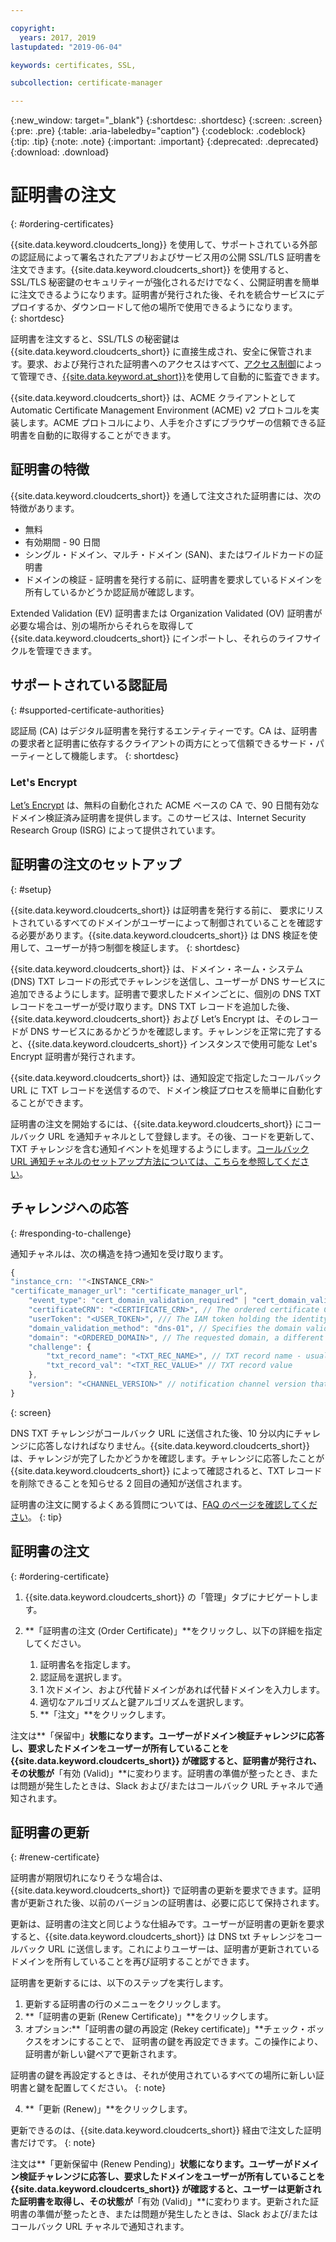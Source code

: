 ```yaml
---

copyright:
  years: 2017, 2019
lastupdated: "2019-06-04"

keywords: certificates, SSL,

subcollection: certificate-manager

---
```


{:new_window: target="_blank"}
{:shortdesc: .shortdesc}
{:screen: .screen}
{:pre: .pre}
{:table: .aria-labeledby="caption"}
{:codeblock: .codeblock}
{:tip: .tip}
{:note: .note}
{:important: .important}
{:deprecated: .deprecated}
{:download: .download}

# 証明書の注文
{: #ordering-certificates}

{{site.data.keyword.cloudcerts_long}} を使用して、サポートされている外部の認証局によって署名されたアプリおよびサービス用の公開 SSL/TLS 証明書を注文できます。{{site.data.keyword.cloudcerts_short}} を使用すると、SSL/TLS 秘密鍵のセキュリティーが強化されるだけでなく、公開証明書を簡単に注文できるようになります。証明書が発行された後、それを統合サービスにデプロイするか、ダウンロードして他の場所で使用できるようになります。  
{: shortdesc}

証明書を注文すると、SSL/TLS の秘密鍵は {{site.data.keyword.cloudcerts_short}} に直接生成され、安全に保管されます。要求、および発行された証明書へのアクセスはすべて、[アクセス制御](/docs/services/certificate-manager?topic=certificate-manager-managing-service-access-roles#managing-service-access-roles)によって管理でき、[{{site.data.keyword.at_short}}](/docs/services/certificate-manager?topic=certificate-manager-at_events#at_events)を使用して自動的に監査できます。  

{{site.data.keyword.cloudcerts_short}} は、ACME クライアントとして Automatic Certificate Management Environment (ACME) v2 プロトコルを実装します。ACME プロトコルにより、人手を介さずにブラウザーの信頼できる証明書を自動的に取得することができます。

## 証明書の特徴
{{site.data.keyword.cloudcerts_short}} を通して注文された証明書には、次の特徴があります。

- 無料
- 有効期間 - 90 日間
- シングル・ドメイン、マルチ・ドメイン (SAN)、またはワイルドカードの証明書
- ドメインの検証 - 証明書を発行する前に、証明書を要求しているドメインを所有しているかどうか認証局が確認します。

Extended Validation (EV) 証明書または Organization Validated (OV) 証明書が必要な場合は、別の場所からそれらを取得して {{site.data.keyword.cloudcerts_short}} にインポートし、それらのライフサイクルを管理できます。

## サポートされている認証局
{: #supported-certificate-authorities}

認証局 (CA) はデジタル証明書を発行するエンティティーです。CA は、証明書の要求者と証明書に依存するクライアントの両方にとって信頼できるサード・パーティーとして機能します。
{: shortdesc}

### Let's Encrypt
[Let’s Encrypt](https://letsencrypt.org) は、無料の自動化された ACME ベースの CA で、90 日間有効なドメイン検証済み証明書を提供します。このサービスは、Internet Security Research Group (ISRG) によって提供されています。

## 証明書の注文のセットアップ
{: #setup}

{{site.data.keyword.cloudcerts_short}} は証明書を発行する前に、
要求にリストされているすべてのドメインがユーザーによって制御されていることを確認する必要があります。{{site.data.keyword.cloudcerts_short}} は DNS 検証を使用して、ユーザーが持つ制御を検証します。
{: shortdesc}

{{site.data.keyword.cloudcerts_short}} は、ドメイン・ネーム・システム (DNS) TXT レコードの形式でチャレンジを送信し、ユーザーが DNS サービスに追加できるようにします。証明書で要求したドメインごとに、個別の DNS TXT レコードをユーザーが受け取ります。DNS TXT レコードを追加した後、{{site.data.keyword.cloudcerts_short}} および Let’s Encrypt は、そのレコードが DNS サービスにあるかどうかを確認します。チャレンジを正常に完了すると、{{site.data.keyword.cloudcerts_short}} インスタンスで使用可能な Let's Encrypt 証明書が発行されます。

{{site.data.keyword.cloudcerts_short}} は、通知設定で指定したコールバック URL に TXT レコードを送信するので、ドメイン検証プロセスを簡単に自動化することができます。

証明書の注文を開始するには、{{site.data.keyword.cloudcerts_short}} にコールバック URL を通知チャネルとして登録します。その後、コードを更新して、TXT チャレンジを含む通知イベントを処理するようにします。[コールバック URL 通知チャネルのセットアップ方法については、こちらを参照してください](/docs/services/certificate-manager?topic=certificate-manager-configuring-notifications#channel-versions)。

## チャレンジへの応答
{: #responding-to-challenge}

通知チャネルは、次の構造を持つ通知を受け取ります。

```javascript
{
"instance_crn: '"<INSTANCE_CRN>"
"certificate_manager_url": "certificate_manager_url",
    "event_type": "cert_domain_validation_required" | "cert_domain_validation_completed", // The first event is for adding the required challenge TXT record and the second is for clearing that same TXT record once the challenge has finished.
    "certificateCRN": "<CERTIFICATE_CRN>", // The ordered certificate CRN
    "userToken": "<USER_TOKEN>", /// The IAM token holding the identity of user who ordered the certificate
    "domain_validation_method": "dns-01", // Specifies the domain validation method, currently only DNS validation is available.
    "domain": "<ORDERED_DOMAIN>", // The requested domain, a different challenge is sent for each domain in the order (primary and each of the alternative domains).
    "challenge": {
        "txt_record_name": "<TXT_REC_NAME>", // TXT record name - usually used with conjunction with the domain.
        "txt_record_val": "<TXT_REC_VALUE>" // TXT record value
    },
    "version": "<CHANNEL_VERSION>" // notification channel version that supports order related notifications - 4 and above
}
```
{: screen}

DNS TXT チャレンジがコールバック URL に送信された後、10 分以内にチャレンジに応答しなければなりません。{{site.data.keyword.cloudcerts_short}} は、チャレンジが完了したかどうかを確認します。チャレンジに応答したことが {{site.data.keyword.cloudcerts_short}} によって確認されると、TXT レコードを削除できることを知らせる 2 回目の通知が送信されます。

証明書の注文に関するよくある質問については、[FAQ のページを確認してください](/docs/services/certificate-manager?topic=certificate-manager-faq#faq)。
{: tip}

## 証明書の注文
{: #ordering-certificate}

1. {{site.data.keyword.cloudcerts_short}} の「管理」タブにナビゲートします。
2. **「証明書の注文 (Order Certificate)」**をクリックし、以下の詳細を指定してください。

    1. 証明書名を指定します。
    2. 認証局を選択します。
    3. 1 次ドメイン、および代替ドメインがあれば代替ドメインを入力します。
    4. 適切なアルゴリズムと鍵アルゴリズムを選択します。
    5. **「注文」**をクリックします。

注文は**「保留中」**状態になります。ユーザーがドメイン検証チャレンジに応答し、要求したドメインをユーザーが所有していることを {{site.data.keyword.cloudcerts_short}} が確認すると、証明書が発行され、その状態が**「有効 (Valid)」**に変わります。証明書の準備が整ったとき、または問題が発生したときは、Slack および/またはコールバック URL チャネルで通知されます。

## 証明書の更新
{: #renew-certificate}

証明書が期限切れになりそうな場合は、{{site.data.keyword.cloudcerts_short}} で証明書の更新を要求できます。証明書が更新された後、以前のバージョンの証明書は、必要に応じて保持されます。 

更新は、証明書の注文と同じような仕組みです。ユーザーが証明書の更新を要求すると、{{site.data.keyword.cloudcerts_short}} は DNS txt チャレンジをコールバック URL に送信します。これによりユーザーは、証明書が更新されているドメインを所有していることを再び証明することができます。

証明書を更新するには、以下のステップを実行します。
  1. 更新する証明書の行のメニューをクリックします。
  2. **「証明書の更新 (Renew Certificate)」**をクリックします。
  3. オプション:**「証明書の鍵の再設定 (Rekey certificate)」**チェック・ボックスをオンにすることで、
証明書の鍵を再設定できます。この操作により、証明書が新しい鍵ペアで更新されます。
  
  証明書の鍵を再設定するときは、それが使用されているすべての場所に新しい証明書と鍵を配置してください。
  {: note}
    
  4. **「更新 (Renew)」**をクリックします。
  
  更新できるのは、{{site.data.keyword.cloudcerts_short}} 経由で注文した証明書だけです。
  {: note}

注文は**「更新保留中 (Renew Pending)」**状態になります。ユーザーがドメイン検証チャレンジに応答し、要求したドメインをユーザーが所有していることを {{site.data.keyword.cloudcerts_short}} が確認すると、ユーザーは更新された証明書を取得し、その状態が**「有効 (Valid)」**に変わります。更新された証明書の準備が整ったとき、または問題が発生したときは、Slack および/またはコールバック URL チャネルで通知されます。
